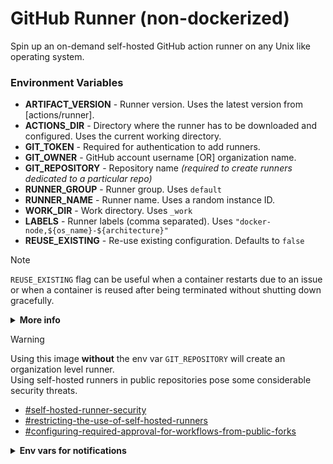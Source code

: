 # GitHub Runner (non-dockerized)
Spin up an on-demand self-hosted GitHub action runner on any Unix like operating system.

### Environment Variables

- **ARTIFACT_VERSION** - Runner version. Uses the latest version from [actions/runner].
- **ACTIONS_DIR** - Directory where the runner has to be downloaded and configured. Uses the current working directory.
- **GIT_TOKEN** - Required for authentication to add runners.
- **GIT_OWNER** - GitHub account username [OR] organization name.
- **GIT_REPOSITORY** - Repository name _(required to create runners dedicated to a particular repo)_
- **RUNNER_GROUP** - Runner group. Uses `default`
- **RUNNER_NAME** - Runner name. Uses a random instance ID.
- **WORK_DIR** - Work directory. Uses `_work`
- **LABELS** - Runner labels (comma separated). Uses `"docker-node,${os_name}-${architecture}"`
- **REUSE_EXISTING** - Re-use existing configuration. Defaults to `false`

> [!NOTE]
> 
> `REUSE_EXISTING` flag can be useful when a container restarts due to an issue or
> when a container is reused after being terminated without shutting down gracefully.
> <details>
> <summary><strong>More info</strong></summary>
>
> Following files/directories are created (commonly across `macOS`, `Linux` and `Windows` runners)
> only when the runner has been configured 
> - `_work`
> - `_diag`
> - `.runner`
> - `.credentials`
> - `.credentials_rsaparams`
>
> So, a simple check on one or more of these files' presence should confirm if the runner has been configured already
>
> **Note:** Warnings like the ones below are common, and GitHub typically reconnects the runner automatically.
> ```text
> A session for this runner already exists.
> ```
> ```
> Runner connect error: The actions runner i-058175xh7908r2u46 already has an active session.. Retrying until reconnected.
> ```
> </details>

> [!WARNING]
> 
> Using this image **without** the env var `GIT_REPOSITORY` will create an organization level runner.<br>
> Using self-hosted runners in public repositories pose some considerable security threats.
> - [#self-hosted-runner-security]
> - [#restricting-the-use-of-self-hosted-runners]
> - [#configuring-required-approval-for-workflows-from-public-forks]

<details>
<summary><strong>Env vars for notifications</strong></summary>

> This project supports [ntfy] and [telegram bot] for startup/shutdown notifications.

**NTFY**

Choose ntfy setup instructions with [basic][ntfy-setup-basic] **OR** [authentication][ntfy-setup-auth] abilities

- **NTFY_URL** - Ntfy endpoint for notifications.
- **NTFY_TOPIC** - Topic to which the notifications have to be sent.
- **NTFY_USERNAME** - Ntfy username for authentication _(if topic is protected)_
- **NTFY_PASSWORD** - Ntfy password for authentication _(if topic is protected)_

**Telegram**

Steps for telegram bot configuration

1. Use [BotFather] to create a telegram bot token
2. Send a test message to the Telegram bot you created
3. Use the URL https://api.telegram.org/bot{token}/getUpdates to get the Chat ID
   - You can also use Thread ID to send notifications to a particular thread within a group

```shell
export TELEGRAM_BOT_TOKEN="your-bot-token"
export CHAT_ID=$(curl -s "https://api.telegram.org/bot${TELEGRAM_BOT_TOKEN}/getUpdates" | jq -r '.result[0].message.chat.id')
```

- **TELEGRAM_BOT_TOKEN** - Telegram Bot token
- **TELEGRAM_CHAT_ID** - Chat ID to which the notifications have to be sent.
- **THREAD_ID** - Optional thread ID to send notifications to a specific thread.

> **Note:** To send notifications to threads, the bot should be added to a group with [Topics][telegram-topics] enabled.<br>
> Send a message to the bot in a group thread
> ```shell
> export THREAD_ID=$(curl -s "https://api.telegram.org/bot${TELEGRAM_BOT_TOKEN}/getUpdates" | jq -r '.result[0]|.update_id')
> ```

</details>

[ntfy]: https://ntfy.sh/
[telegram bot]: https://core.telegram.org/bots/api
[ntfy-setup-basic]: https://docs.ntfy.sh/install/
[ntfy-setup-auth]: https://community.home-assistant.io/t/setting-up-private-and-secure-ntfy-messaging-for-ha-notifications/632952
[BotFather]: https://t.me/botfather
[telegram-topics]: https://telegram.org/blog/topics-in-groups-collectible-usernames
[telegram-threads]: https://core.telegram.org/api/threads

[#restricting-the-use-of-self-hosted-runners]: https://docs.github.com/en/actions/hosting-your-own-runners/managing-self-hosted-runners/about-self-hosted-runners#restricting-the-use-of-self-hosted-runners
[#self-hosted-runner-security]: https://docs.github.com/en/actions/hosting-your-own-runners/managing-self-hosted-runners/about-self-hosted-runners#self-hosted-runner-security
[#configuring-required-approval-for-workflows-from-public-forks]: https://docs.github.com/en/organizations/managing-organization-settings/disabling-or-limiting-github-actions-for-your-organization#configuring-required-approval-for-workflows-from-public-forks
